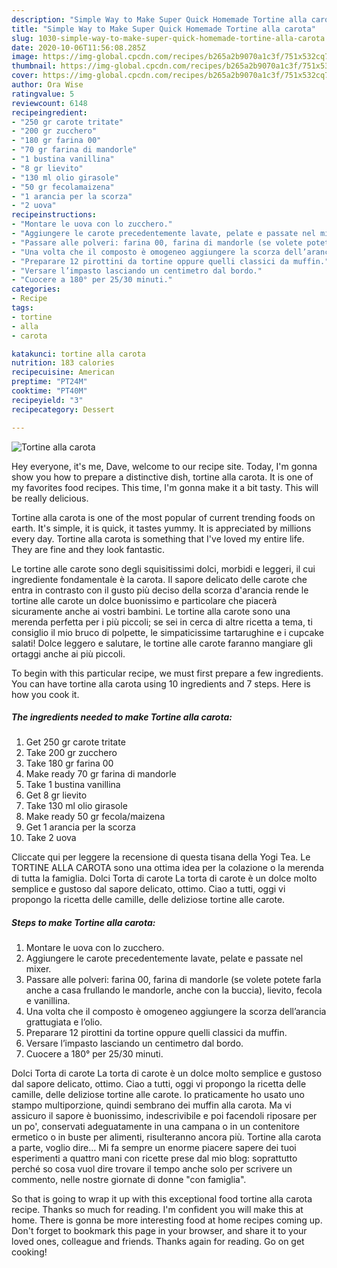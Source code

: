 ```yaml
---
description: "Simple Way to Make Super Quick Homemade Tortine alla carota"
title: "Simple Way to Make Super Quick Homemade Tortine alla carota"
slug: 1030-simple-way-to-make-super-quick-homemade-tortine-alla-carota
date: 2020-10-06T11:56:08.285Z
image: https://img-global.cpcdn.com/recipes/b265a2b9070a1c3f/751x532cq70/tortine-alla-carota-recipe-main-photo.jpg
thumbnail: https://img-global.cpcdn.com/recipes/b265a2b9070a1c3f/751x532cq70/tortine-alla-carota-recipe-main-photo.jpg
cover: https://img-global.cpcdn.com/recipes/b265a2b9070a1c3f/751x532cq70/tortine-alla-carota-recipe-main-photo.jpg
author: Ora Wise
ratingvalue: 5
reviewcount: 6148
recipeingredient:
- "250 gr carote tritate"
- "200 gr zucchero"
- "180 gr farina 00"
- "70 gr farina di mandorle"
- "1 bustina vanillina"
- "8 gr lievito"
- "130 ml olio girasole"
- "50 gr fecolamaizena"
- "1 arancia per la scorza"
- "2 uova"
recipeinstructions:
- "Montare le uova con lo zucchero."
- "Aggiungere le carote precedentemente lavate, pelate e passate nel mixer."
- "Passare alle polveri: farina 00, farina di mandorle (se volete potete farla anche a casa frullando le mandorle, anche con la buccia), lievito, fecola e vanillina."
- "Una volta che il composto è omogeneo aggiungere la scorza dell’arancia grattugiata e l’olio."
- "Preparare 12 pirottini da tortine oppure quelli classici da muffin."
- "Versare l’impasto lasciando un centimetro dal bordo."
- "Cuocere a 180° per 25/30 minuti."
categories:
- Recipe
tags:
- tortine
- alla
- carota

katakunci: tortine alla carota 
nutrition: 183 calories
recipecuisine: American
preptime: "PT24M"
cooktime: "PT40M"
recipeyield: "3"
recipecategory: Dessert

---
```



![Tortine alla carota](https://img-global.cpcdn.com/recipes/b265a2b9070a1c3f/751x532cq70/tortine-alla-carota-recipe-main-photo.jpg)

Hey everyone, it's me, Dave, welcome to our recipe site. Today, I'm gonna show you how to prepare a distinctive dish, tortine alla carota. It is one of my favorites food recipes. This time, I'm gonna make it a bit tasty. This will be really delicious.

Tortine alla carota is one of the most popular of current trending foods on earth. It's simple, it is quick, it tastes yummy. It is appreciated by millions every day. Tortine alla carota is something that I've loved my entire life. They are fine and they look fantastic.

Le tortine alle carote sono degli squisitissimi dolci, morbidi e leggeri, il cui ingrediente fondamentale è la carota. Il sapore delicato delle carote che entra in contrasto con il gusto più deciso della scorza d&#39;arancia rende le tortine alle carote un dolce buonissimo e particolare che piacerà sicuramente anche ai vostri bambini. Le tortine alla carote sono una merenda perfetta per i più piccoli; se sei in cerca di altre ricetta a tema, ti consiglio il mio bruco di polpette, le simpaticissime tartarughine e i cupcake salati! Dolce leggero e salutare, le tortine alle carote faranno mangiare gli ortaggi anche ai più piccoli.


To begin with this particular recipe, we must first prepare a few ingredients. You can have tortine alla carota using 10 ingredients and 7 steps. Here is how you cook it.

<!--inarticleads1-->

##### The ingredients needed to make Tortine alla carota:

1. Get 250 gr carote tritate
1. Take 200 gr zucchero
1. Take 180 gr farina 00
1. Make ready 70 gr farina di mandorle
1. Take 1 bustina vanillina
1. Get 8 gr lievito
1. Take 130 ml olio girasole
1. Make ready 50 gr fecola/maizena
1. Get 1 arancia per la scorza
1. Take 2 uova


Cliccate qui per leggere la recensione di questa tisana della Yogi Tea. Le TORTINE ALLA CAROTA sono una ottima idea per la colazione o la merenda di tutta la famiglia. Dolci Torta di carote La torta di carote è un dolce molto semplice e gustoso dal sapore delicato, ottimo. Ciao a tutti, oggi vi propongo la ricetta delle camille, delle deliziose tortine alle carote. 

<!--inarticleads2-->

##### Steps to make Tortine alla carota:

1. Montare le uova con lo zucchero.
1. Aggiungere le carote precedentemente lavate, pelate e passate nel mixer.
1. Passare alle polveri: farina 00, farina di mandorle (se volete potete farla anche a casa frullando le mandorle, anche con la buccia), lievito, fecola e vanillina.
1. Una volta che il composto è omogeneo aggiungere la scorza dell’arancia grattugiata e l’olio.
1. Preparare 12 pirottini da tortine oppure quelli classici da muffin.
1. Versare l’impasto lasciando un centimetro dal bordo.
1. Cuocere a 180° per 25/30 minuti.


Dolci Torta di carote La torta di carote è un dolce molto semplice e gustoso dal sapore delicato, ottimo. Ciao a tutti, oggi vi propongo la ricetta delle camille, delle deliziose tortine alle carote. Io praticamente ho usato uno stampo multiporzione, quindi sembrano dei muffin alla carota. Ma vi assicuro il sapore è buonissimo, indescrivibile e poi facendoli riposare per un po&#39;, conservati adeguatamente in una campana o in un contenitore ermetico o in buste per alimenti, risulteranno ancora più. Tortine alla carota a parte, voglio dire… Mi fa sempre un enorme piacere sapere dei tuoi esperimenti a quattro mani con ricette prese dal mio blog: soprattutto perché so cosa vuol dire trovare il tempo anche solo per scrivere un commento, nelle nostre giornate di donne &#34;con famiglia&#34;. 

So that is going to wrap it up with this exceptional food tortine alla carota recipe. Thanks so much for reading. I'm confident you will make this at home. There is gonna be more interesting food at home recipes coming up. Don't forget to bookmark this page in your browser, and share it to your loved ones, colleague and friends. Thanks again for reading. Go on get cooking!

